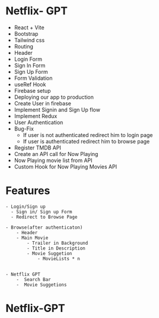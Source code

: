 # Netflix- GPT

- React + Vite
- Bootstrap
- Tailwind css
- Routing
- Header
- Login Form
- Sign In Form
- Sign Up Form
- Form Validation
- useRef Hook
- Firebase setup
- Deploying our app to production
- Create User in firebase
- Implement Signin and Sign Up flow
- Implement Redux
- User Authentication
- Bug-Fix
    - If user is not authenticated redirect him to login page
    - If user is authenticated redirect him to browse page
- Register TMDB API
- Create an API call for Now Playing    
- Now Playing movie list from API
- Custom Hook for Now Playing Movies API

# Features

    - Login/Sign up
      - Sign in/ Sign up Form
      - Redirect to Browse Page

    - Browse(after authenticaton)
        - Header
        - Main Movie
            - Trailer in Background
            - Title in Description
            - Movie Suggetion
                - MovieLists * n


    - Netflix GPT
        -  Search Bar
        -  Movie Suggetions
# Netflix-GPT
